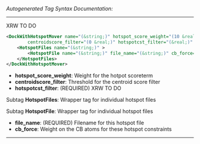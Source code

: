 _Autogenerated Tag Syntax Documentation:_

---
XRW TO DO

```xml
<DockWithHotspotMover name="(&string;)" hotspot_score_weight="(10 &real;)"
        centroidscore_filter="(0 &real;)" hotspotcst_filter="(&real;)" >
    <HotspotFiles name="(&string;)" >
        <HotspotFile name="(&string;)" file_name="(&string;)" cb_force="(1.0 &real;)" />
    </HotspotFiles>
</DockWithHotspotMover>
```

-   **hotspot_score_weight**: Weight for the hotpot scoreterm
-   **centroidscore_filter**: Threshold for the centroid score filter
-   **hotspotcst_filter**: (REQUIRED) XRW TO DO


Subtag **HotspotFiles**:   Wrapper tag for individual hotspot files



Subtag **HotspotFile**:   Wrapper tag for individual hotspot files

-   **file_name**: (REQUIRED) Filename for this hotspot file
-   **cb_force**: Weight on the CB atoms for these hotspot constraints

---
